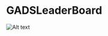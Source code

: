 # GADSLeaderBoard
![Alt text](/relative/path/to/https://drive.google.com/file/d/1_L0kjx84p0SZFYO9kYE9RLFrAqftFW_5/view?usp=sharing?raw=true "Optional Title")
